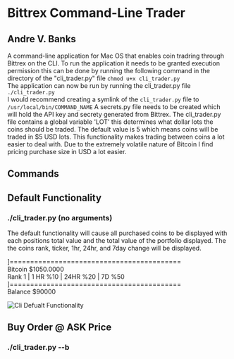 # Bittrex Command-Line Trader
## Andre V. Banks


A command-line application for Mac OS that enables coin tradring through Bittrex on the CLI. To run the application it needs to be granted execution permission this can be done by running the following command in the directory of the "cli_trader.py" file  ```
chmod u+x cli_trader.py ```    
The application can now be run by running the cli_trader.py file  
```./cli_trader.py```  
I would recommend creating a symlink of the ```cli_trader.py``` file to ```/usr/local/bin/COMMAND_NAME``` A secrets.py file needs to be created which will hold the API key and secrety generated from Bittrex. The cli_trader.py file contains a global variable 'LOT' this determines what dollar lots the coins should be traded.  The default value is 5 which means coins will be traded in $5 USD lots.  This functionality makes trading between coins a lot easier to deal with.  Due to the extremely volatile nature of Bitcoin I find pricing purchase size in USD a lot easier.   


## Commands

## Default Functionality
### ./cli_trader.py (no arguments)
The default functionality will cause all purchased coins to be displayed with each positions total value and the total value of the portfolio displayed.
The the coins rank, ticker, 1hr, 24hr, and 7day change will be displayed.

]==========================================  
Bitcoin $1050.0000  
Rank 1 | 1 HR %10 | 24HR %20 | 7D %50  
]==========================================  
Balance $90000

![Cli Defualt Functionality](https://media.giphy.com/media/l0EoBilWm7mOSksta/giphy.gif)

## Buy Order @ ASK Price
### ./cli_trader.py --b <ticker> <lots>




